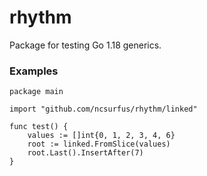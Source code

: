 # rhythm
Package for testing Go 1.18 generics.

### Examples

```
package main

import "github.com/ncsurfus/rhythm/linked"

func test() {
	values := []int{0, 1, 2, 3, 4, 6}
	root := linked.FromSlice(values)
	root.Last().InsertAfter(7)
}
````